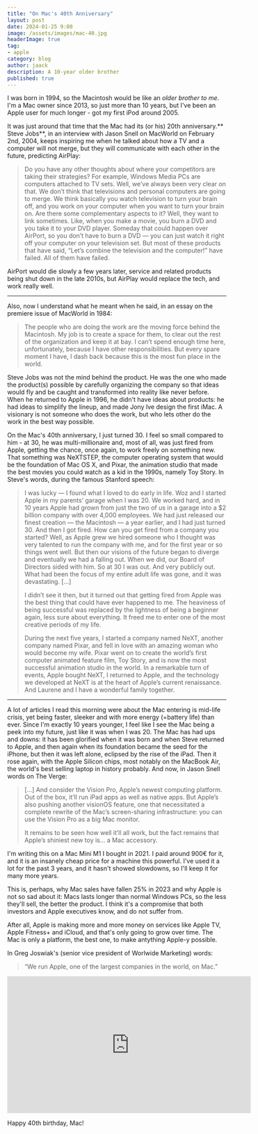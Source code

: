 ```yaml
---
title: "On Mac's 40th Anniversary"
layout: post
date: 2024-01-25 9:00
image: /assets/images/mac-40.jpg
headerImage: true
tag:
- apple
category: blog
author: jaack
description: A 10-year older brother
published: true
---
```


I was born in 1994, so the Macintosh would be like an _older brother to me_. I'm a Mac owner since 2013, so just more than 10 years, but I've been an Apple user for much longer - got my first iPod around 2005.

It was just around that time that the Mac had its (or his) 20th anniversary.** Steve Jobs**, in an interview with Jason Snell on MacWorld on February 2nd, 2004, keeps inspiring me when he talked about how a TV and a computer will not merge, but they will communicate with each other in the future, predicting AirPlay:
<blockquote>
Do you have any other thoughts about where your competitors are taking their strategies? For example, Windows Media PCs are computers attached to TV sets.
Well, we’ve always been very clear on that. We don’t think that televisions and personal computers are going to merge. We think basically you watch television to turn your brain off, and you work on your computer when you want to turn your brain on.
Are there some complementary aspects to it?
Well, they want to link sometimes. Like, when you make a movie, you burn a DVD and you take it to your DVD player. Someday that could happen over AirPort, so you don’t have to burn a DVD — you can just watch it right off your computer on your television set. But most of these products that have said, “Let’s combine the television and the computer!” have failed. All of them have failed.
</blockquote>

AirPort would die slowly a few years later, service and related products being shut down in the late 2010s, but AirPlay would replace the tech, and work really well.

----

Also, now I understand what he meant when he said, in an essay on the premiere issue of MacWorld in 1984:
<blockquote>
The people who are doing the work are the moving force behind the Macintosh. My job is to create a space for them, to clear out the rest of the organization and keep it at bay. I can’t spend enough time here, unfortunately, because I have other responsibilities. But every spare moment I have, I dash back because this is the most fun place in the world.
</blockquote>

Steve Jobs was not the mind behind the product. He was the one who made the product(s) possible by carefully organizing the company so that ideas would fly and be caught and transformed into reality like never before. When he returned to Apple in 1996, he didn't have ideas about products: he had ideas to simplify the lineup, and made Jony Ive design the first iMac. A visionary is not someone who does the work, but who lets other do the work in the best way possible.

On the Mac's 40th anniversary, I just turned 30. I feel so small compared to him - at 30, he was multi-millionaire and, most of all, was just fired from Apple, getting the chance, once again, to work freely on something new. That something was NeXTSTEP, the computer operating system that would be the foundation of Mac OS X, and Pixar, the animation studio that made the best movies you could watch as a kid in the 1990s, namely Toy Story. In Steve's words, during the famous Stanford speech:
<blockquote>
I was lucky — I found what I loved to do early in life. Woz and I started Apple in my parents’ garage when I was 20. We worked hard, and in 10 years Apple had grown from just the two of us in a garage into a $2 billion company with over 4,000 employees. We had just released our finest creation — the Macintosh — a year earlier, and I had just turned 30. And then I got fired. How can you get fired from a company you started? Well, as Apple grew we hired someone who I thought was very talented to run the company with me, and for the first year or so things went well. But then our visions of the future began to diverge and eventually we had a falling out. When we did, our Board of Directors sided with him. So at 30 I was out. And very publicly out. What had been the focus of my entire adult life was gone, and it was devastating. [...]
  
I didn’t see it then, but it turned out that getting fired from Apple was the best thing that could have ever happened to me. The heaviness of being successful was replaced by the lightness of being a beginner again, less sure about everything. It freed me to enter one of the most creative periods of my life.

During the next five years, I started a company named NeXT, another company named Pixar, and fell in love with an amazing woman who would become my wife. Pixar went on to create the world’s first computer animated feature film, Toy Story, and is now the most successful animation studio in the world. In a remarkable turn of events, Apple bought NeXT, I returned to Apple, and the technology we developed at NeXT is at the heart of Apple’s current renaissance. And Laurene and I have a wonderful family together.
</blockquote>

---

A lot of articles I read this morning were about the Mac entering is mid-life crisis, yet being faster, sleeker and with more energy (=battery life) than ever. Since I'm exactly 10 years younger, I feel like I see the Mac being a peek into my future, just like it was when I was 20. The Mac has had ups and downs: it has been glorified when it was born and when Steve returned to Apple, and then again when its foundation became the seed for the iPhone, but then it was left alone, eclipsed by the rise of the iPad. Then it rose again, with the Apple Silicon chips, most notably on the MacBook Air, the world's best selling laptop in history probably. And now, in Jason Snell words on The Verge:
<blockquote>
[...] And consider the Vision Pro, Apple’s newest computing platform. Out of the box, it’ll run iPad apps as well as native apps. But Apple’s also pushing another visionOS feature, one that necessitated a complete rewrite of the Mac’s screen-sharing infrastructure: you can use the Vision Pro as a big Mac monitor.

  It remains to be seen how well it’ll all work, but the fact remains that Apple’s shiniest new toy is... a Mac accessory.
</blockquote>

I'm writing this on a Mac Mini M1 I bought in 2021. I paid around 900€ for it, and it is an insanely cheap price for a machine this powerful. I've used it a lot for the past 3 years, and it hasn't showed slowdowns, so I'll keep it for many more years.

This is, perhaps, why Mac sales have fallen 25% in 2023 and why Apple is not so sad about it: Macs lasts longer than normal Windows PCs, so the less they'll sell, the better the product. I think it's a compromise that both investors and Apple executives know, and do not suffer  from.

After all, Apple is making more and more money on services like Apple TV, Apple Fitness+ and iCloud, and that's only going to grow over time. The Mac is only a platform, the best one, to make antything Apple-y possible.

In Greg Joswiak's (senior vice president of Worlwide Marketing) words:
<blockquote>
  “We run Apple, one of the largest companies in the world, on Mac.”
</blockquote>

<iframe width="560" height="315" src="https://www.youtube.com/embed/8bepzUM1x3w?si=ER0Auh3NzPndNQOt" title="Steve Jobs presenting the first Mac in 1984" frameborder="0" allow="accelerometer; autoplay; clipboard-write; encrypted-media; gyroscope; picture-in-picture; web-share" allowfullscreen></iframe>

Happy 40th birthday, Mac!

